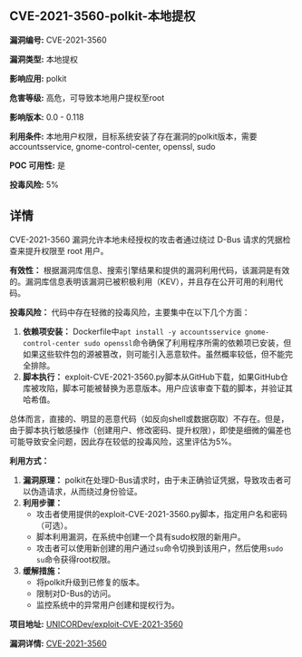 ## CVE-2021-3560-polkit-本地提权

**漏洞编号:** CVE-2021-3560

**漏洞类型:** 本地提权

**影响应用:** polkit

**危害等级:** 高危，可导致本地用户提权至root

**影响版本:** 0.0 - 0.118

**利用条件:** 本地用户权限，目标系统安装了存在漏洞的polkit版本，需要accountsservice, gnome-control-center, openssl, sudo

**POC 可用性:** 是

**投毒风险:** 5%

## 详情

CVE-2021-3560 漏洞允许本地未经授权的攻击者通过绕过 D-Bus 请求的凭据检查来提升权限至 root 用户。

**有效性：**
根据漏洞库信息、搜索引擎结果和提供的漏洞利用代码，该漏洞是有效的。漏洞库信息表明该漏洞已被积极利用（KEV），并且存在公开可用的利用代码。

**投毒风险：**
代码中存在轻微的投毒风险，主要集中在以下几个方面：

1.  **依赖项安装：** Dockerfile中`apt install -y accountsservice gnome-control-center sudo openssl`命令确保了利用程序所需的依赖项已安装，但如果这些软件包的源被篡改，则可能引入恶意软件。虽然概率较低，但不能完全排除。
2.  **脚本执行：** exploit-CVE-2021-3560.py脚本从GitHub下载，如果GitHub仓库被攻陷，脚本可能被替换为恶意版本。用户应该审查下载的脚本，并验证其哈希值。

总体而言，直接的、明显的恶意代码（如反向shell或数据窃取）不存在。但是，由于脚本执行敏感操作（创建用户、修改密码、提升权限），即使是细微的偏差也可能导致安全问题，因此存在较低的投毒风险，这里评估为5%。

**利用方式：**

1.  **漏洞原理：** polkit在处理D-Bus请求时，由于未正确验证凭据，导致攻击者可以伪造请求，从而绕过身份验证。
2.  **利用步骤：**
    *   攻击者使用提供的exploit-CVE-2021-3560.py脚本，指定用户名和密码（可选）。
    *   脚本利用漏洞，在系统中创建一个具有sudo权限的新用户。
    *   攻击者可以使用新创建的用户通过`su`命令切换到该用户，然后使用`sudo su`命令获得root权限。
3.  **缓解措施：**
    *   将polkit升级到已修复的版本。
    *   限制对D-Bus的访问。
    *   监控系统中的异常用户创建和提权行为。

**项目地址:** [UNICORDev/exploit-CVE-2021-3560](https://github.com/UNICORDev/exploit-CVE-2021-3560)

**漏洞详情:** [CVE-2021-3560](https://nvd.nist.gov/vuln/detail/CVE-2021-3560)